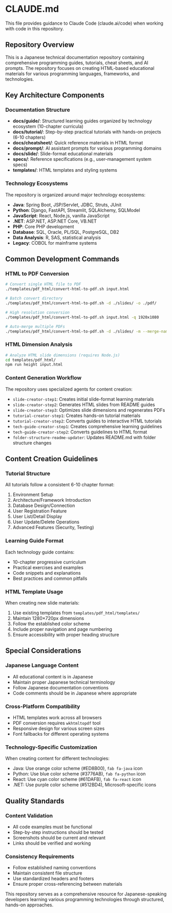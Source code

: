 # CLAUDE.md

This file provides guidance to Claude Code (claude.ai/code) when working with code in this repository.

## Repository Overview

This is a Japanese technical documentation repository containing comprehensive programming guides, tutorials, cheat sheets, and AI prompts. The repository focuses on creating HTML-based educational materials for various programming languages, frameworks, and technologies.

## Key Architecture Components

### Documentation Structure
- **docs/guide/**: Structured learning guides organized by technology ecosystem (10-chapter curricula)
- **docs/tutorial/**: Step-by-step practical tutorials with hands-on projects (6-10 chapters)
- **docs/cheatsheet/**: Quick reference materials in HTML format
- **docs/prompt/**: AI assistant prompts for various programming domains
- **docs/slide/**: Slide-format educational materials
- **specs/**: Reference specifications (e.g., user-management system specs)
- **templates/**: HTML templates and styling systems

### Technology Ecosystems
The repository is organized around major technology ecosystems:
- **Java**: Spring Boot, JSP/Servlet, JDBC, Struts, JUnit
- **Python**: Django, FastAPI, Streamlit, SQLAlchemy, SQLModel
- **JavaScript**: React, Node.js, vanilla JavaScript
- **.NET**: ASP.NET, ASP.NET Core, VB.NET
- **PHP**: Core PHP development
- **Database**: SQL, Oracle, PL/SQL, PostgreSQL, DB2
- **Data Analysis**: R, SAS, statistical analysis
- **Legacy**: COBOL for mainframe systems

## Common Development Commands

### HTML to PDF Conversion
```bash
# Convert single HTML file to PDF
./templates/pdf_html/convert-html-to-pdf.sh input.html

# Batch convert directory
./templates/pdf_html/convert-html-to-pdf.sh -d ./slides/ -o ./pdf/

# High resolution conversion
./templates/pdf_html/convert-html-to-pdf.sh input.html -q 1920x1080

# Auto-merge multiple PDFs
./templates/pdf_html/convert-html-to-pdf.sh -d ./slides/ -m --merge-name presentation.pdf
```

### HTML Dimension Analysis
```bash
# Analyze HTML slide dimensions (requires Node.js)
cd templates/pdf_html/
npm run height input.html
```

### Content Generation Workflow
The repository uses specialized agents for content creation:
- `slide-creator-step1`: Creates initial slide-format learning materials
- `slide-creator-step2`: Generates HTML slides from README guides
- `slide-creator-step3`: Optimizes slide dimensions and regenerates PDFs
- `tutorial-creator-step1`: Creates hands-on tutorial materials
- `tutorial-creator-step2`: Converts guides to interactive HTML tutorials
- `tech-guide-creator-step1`: Creates comprehensive learning guidelines
- `tech-guide-creator-step2`: Converts guidelines to HTML format
- `folder-structure-readme-updater`: Updates README.md with folder structure changes

## Content Creation Guidelines

### Tutorial Structure
All tutorials follow a consistent 6-10 chapter format:
1. Environment Setup
2. Architecture/Framework Introduction
3. Database Design/Connection
4. User Registration Feature
5. User List/Detail Display
6. User Update/Delete Operations
7. Advanced Features (Security, Testing)

### Learning Guide Format
Each technology guide contains:
- 10-chapter progressive curriculum
- Practical exercises and examples
- Code snippets and explanations
- Best practices and common pitfalls

### HTML Template Usage
When creating new slide materials:
1. Use existing templates from `templates/pdf_html/templates/`
2. Maintain 1280×720px dimensions
3. Follow the established color scheme
4. Include proper navigation and page numbering
5. Ensure accessibility with proper heading structure

## Special Considerations

### Japanese Language Content
- All educational content is in Japanese
- Maintain proper Japanese technical terminology
- Follow Japanese documentation conventions
- Code comments should be in Japanese where appropriate

### Cross-Platform Compatibility
- HTML templates work across all browsers
- PDF conversion requires `wkhtmltopdf` tool
- Responsive design for various screen sizes
- Font fallbacks for different operating systems

### Technology-Specific Customization
When creating content for different technologies:
- Java: Use orange color scheme (#ED8B00), `fab fa-java` icon
- Python: Use blue color scheme (#3776AB), `fab fa-python` icon
- React: Use cyan color scheme (#61DAFB), `fab fa-react` icon
- .NET: Use purple color scheme (#512BD4), Microsoft-specific icons

## Quality Standards

### Content Validation
- All code examples must be functional
- Step-by-step instructions should be tested
- Screenshots should be current and relevant
- Links should be verified and working

### Consistency Requirements
- Follow established naming conventions
- Maintain consistent file structure
- Use standardized headers and footers
- Ensure proper cross-referencing between materials

This repository serves as a comprehensive resource for Japanese-speaking developers learning various programming technologies through structured, hands-on approaches.
